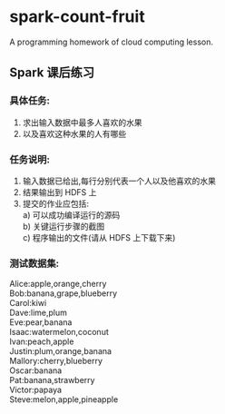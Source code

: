 # spark-count-fruit
A programming homework of cloud computing lesson.
## Spark 课后练习
### 具体任务:
1) 求出输入数据中最多人喜欢的水果</br>
2) 以及喜欢这种水果的人有哪些</br>
### 任务说明:</br>
1) 输入数据已给出,每行分别代表一个人以及他喜欢的水果</br>
2) 结果输出到 HDFS 上</br>
3) 提交的作业应包括:</br>
a) 可以成功编译运行的源码</br>
b) 关键运行步骤的截图</br>
c) 程序输出的文件(请从 HDFS 上下载下来)</br>
### 测试数据集:
Alice:apple,orange,cherry</br>
Bob:banana,grape,blueberry</br>
Carol:kiwi</br>
Dave:lime,plum</br>
Eve:pear,banana</br>
Isaac:watermelon,coconut</br>
Ivan:peach,apple</br>
Justin:plum,orange,banana</br>
Mallory:cherry,blueberry</br>
Oscar:banana</br>
Pat:banana,strawberry</br>
Victor:papaya</br>
Steve:melon,apple,pineapple</br>

